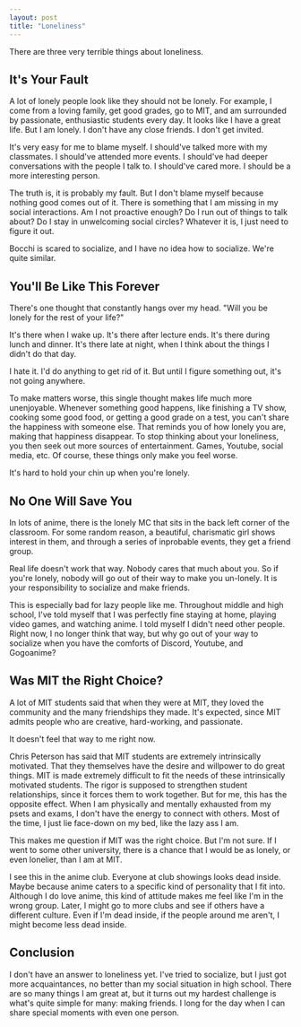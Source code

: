 ```yaml
---
layout: post
title: "Loneliness"
---
```

There are three very terrible things about loneliness.

## It's Your Fault

A lot of lonely people look like they should not be lonely. For example, I come from a loving family, get good grades, go to MIT, and am surrounded by passionate, enthusiastic students every day. It looks like I have a great life. But I am lonely. I don't have any close friends. I don't get invited. 

It's very easy for me to blame myself. I should've talked more with my classmates. I should've attended more events. I should've had deeper conversations with the people I talk to. I should've cared more. I should be a more interesting person.

The truth is, it is probably my fault. But I don't blame myself because nothing good comes out of it. There is something that I am missing in my social interactions. Am I not proactive enough? Do I run out of things to talk about? Do I stay in unwelcoming social circles? Whatever it is, I just need to figure it out. 

Bocchi is scared to socialize, and I have no idea how to socialize. We're quite similar.

## You'll Be Like This Forever

There's one thought that constantly hangs over my head. "Will you be lonely for the rest of your life?"

It's there when I wake up. It's there after lecture ends. It's there during lunch and dinner. It's there late at night, when I think about the things I didn't do that day.

I hate it. I'd do anything to get rid of it. But until I figure something out, it's not going anywhere.

To make matters worse, this single thought makes life much more unenjoyable. Whenever something good happens, like finishing a TV show, cooking some good food, or getting a good grade on a test, you can't share the happiness with someone else. That reminds you of how lonely you are, making that happiness disappear. To stop thinking about your loneliness, you then seek out more sources of entertainment. Games, Youtube, social media, etc. Of course, these things only make you feel worse.

It's hard to hold your chin up when you're lonely.

## No One Will Save You

In lots of anime, there is the lonely MC that sits in the back left corner of the classroom. For some random reason, a beautiful, charismatic girl shows interest in them, and through a series of inprobable events, they get a friend group.

Real life doesn't work that way. Nobody cares that much about you. So if you're lonely, nobody will go out of their way to make you un-lonely. It is your responsibility to socialize and make friends.

This is especially bad for lazy people like me. Throughout middle and high school, I've told myself that I was perfectly fine staying at home, playing video games, and watching anime. I told myself I didn't need other people. Right now, I no longer think that way, but why go out of your way to socialize when you have the comforts of Discord, Youtube, and Gogoanime? 

## Was MIT the Right Choice?

A lot of MIT students said that when they were at MIT, they loved the community and the many friendships they made. It's expected, since MIT admits people who are creative, hard-working, and passionate. 

It doesn't feel that way to me right now.

Chris Peterson has said that MIT students are extremely intrinsically motivated. That they themselves have the desire and willpower to do great things. MIT is made extremely difficult to fit the needs of these intrinsically motivated students. The rigor is supposed to strengthen student relationships, since it forces them to work together. But for me, this has the opposite effect. When I am physically and mentally exhausted from my psets and exams, I don't have the energy to connect with others. Most of the time, I just lie face-down on my bed, like the lazy ass I am. 

This makes me question if MIT was the right choice. But I'm not sure. If I went to some other university, there is a chance that I would be as lonely, or even lonelier, than I am at MIT.

I see this in the anime club. Everyone at club showings looks dead inside. Maybe because anime caters to a specific kind of personality that I fit into. Although I do love anime, this kind of attitude makes me feel like I'm in the wrong group. Later, I might go to more clubs and see if others have a different culture. Even if I'm dead inside, if the people around me aren't, I might become less dead inside.

## Conclusion

I don't have an answer to loneliness yet. I've tried to socialize, but I just got more acquaintances, no better than my social situation in high school. There are so many things I am great at, but it turns out my hardest challenge is what's quite simple for many: making friends. I long for the day when I can share special moments with even one person.